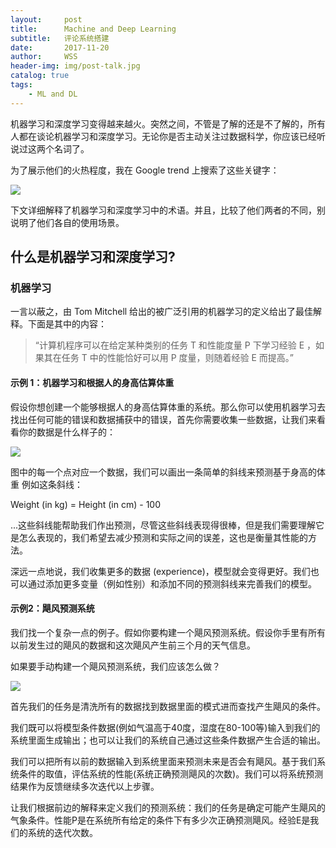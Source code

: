 ```yaml
---
layout:     post
title:      Machine and Deep Learning
subtitle:   评论系统搭建
date:       2017-11-20
author:     WSS
header-img: img/post-talk.jpg
catalog: true
tags:
    - ML and DL
---
```



机器学习和深度学习变得越来越火。突然之间，不管是了解的还是不了解的，所有人都在谈论机器学习和深度学习。无论你是否主动关注过数据科学，你应该已经听说过这两个名词了。

为了展示他们的火热程度，我在 Google trend 上搜索了这些关键字：

![](https://mmbiz.qpic.cn/mmbiz_png/dkwuWwLoRK9wiaLm0IkAMkXlh1so5pEqAkxLib2FwZtNia6VYx3q4cGQryAibibzvSVUoaxqiac3pJicC7oKHnGCibictPw/640.png?tp=webp&wxfrom=5&wx_lazy=1)

下文详细解释了机器学习和深度学习中的术语。并且，比较了他们两者的不同，别说明了他们各自的使用场景。

## 什么是机器学习和深度学习? ##

### 机器学习 ###

一言以蔽之，由 Tom Mitchell 给出的被广泛引用的机器学习的定义给出了最佳解释。下面是其中的内容：

>“计算机程序可以在给定某种类别的任务 T 和性能度量 P 下学习经验 E ，如果其在任务 T 中的性能恰好可以用 P 度量，则随着经验 E 而提高。”

#### 示例 1：机器学习和根据人的身高估算体重 ####

假设你想创建一个能够根据人的身高估算体重的系统。那么你可以使用机器学习去找出任何可能的错误和数据捕获中的错误，首先你需要收集一些数据，让我们来看看你的数据是什么样子的：

![](https://mmbiz.qpic.cn/mmbiz_png/dkwuWwLoRK9wiaLm0IkAMkXlh1so5pEqAmwaOX0WSq2FvxlhFDGHhQfwAxerr8hUsia1cJkRhDZicrc8DUnc67rcw/640.png?tp=webp&wxfrom=5&wx_lazy=1)

图中的每一个点对应一个数据，我们可以画出一条简单的斜线来预测基于身高的体重
例如这条斜线：

Weight (in kg) = Height (in cm) - 100

...这些斜线能帮助我们作出预测，尽管这些斜线表现得很棒，但是我们需要理解它是怎么表现的，我们希望去减少预测和实际之间的误差，这也是衡量其性能的方法。

深远一点地说，我们收集更多的数据 (experience)，模型就会变得更好。我们也可以通过添加更多变量（例如性别）和添加不同的预测斜线来完善我们的模型。

#### 示例2：飓风预测系统 ####

我们找一个复杂一点的例子。假如你要构建一个飓风预测系统。假设你手里有所有以前发生过的飓风的数据和这次飓风产生前三个月的天气信息。

如果要手动构建一个飓风预测系统，我们应该怎么做？

![](https://mmbiz.qpic.cn/mmbiz_png/dkwuWwLoRK9wiaLm0IkAMkXlh1so5pEqAPgXzdMZksgibPibQ2gj5p5gyw3U1ythJbVAupxGCD9zvyqRXVCqk0aTA/640.png?tp=webp&wxfrom=5&wx_lazy=1)

首先我们的任务是清洗所有的数据找到数据里面的模式进而查找产生飓风的条件。

我们既可以将模型条件数据(例如气温高于40度，湿度在80-100等)输入到我们的系统里面生成输出；也可以让我们的系统自己通过这些条件数据产生合适的输出。

我们可以把所有以前的数据输入到系统里面来预测未来是否会有飓风。基于我们系统条件的取值，评估系统的性能(系统正确预测飓风的次数)。我们可以将系统预测结果作为反馈继续多次迭代以上步骤。

让我们根据前边的解释来定义我们的预测系统：我们的任务是确定可能产生飓风的气象条件。性能P是在系统所有给定的条件下有多少次正确预测飓风。经验E是我们的系统的迭代次数。


